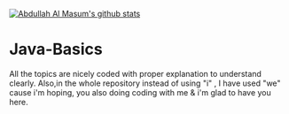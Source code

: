 [![Abdullah Al Masum's github stats](https://github-readme-stats.vercel.app/api?username=masumBhai&show_icons=true&count_private=true&theme=great-gatsby)](https://github.com/MasumBhai)
# Java-Basics
All the topics are nicely coded with proper explanation to understand clearly.
Also,in the whole repository instead of using "i" , I have used "we" cause i'm hoping, you also doing coding with me & i'm glad to have you here.
